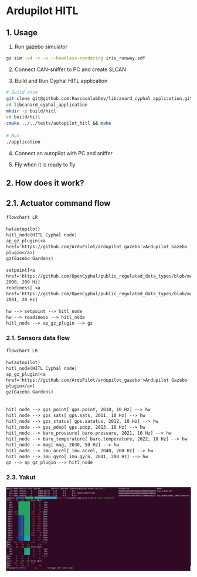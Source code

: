 # Ardupilot HITL

## 1. Usage

1. Run gazebo simulator

```bash
gz sim -v4 -r -s --headless-rendering iris_runway.sdf
```

2. Connect CAN-sniffer to PC and create SLCAN

3. Build and Run Cyphal HITL application

```bash
# Build once
git clone git@github.com:RaccoonlabDev/libcanard_cyphal_application.git --recursive
cd libcanard_cyphal_application
mkdir -p build/hitl
cd build/hitl
cmake ../../tests/autopilot_hitl && make

# Run
./application
```

4. Connect an autopilot with PC and sniffer

5. Fly when it is ready to fly

## 2. How does it work?

## 2.1. Actuator command flow

```mermaid
flowchart LR

hw(autopilot)
hitl_node(HITL Cyphal node)
ap_gz_plugin(<a href='https://github.com/ArduPilot/ardupilot_gazebo'>Ardupilot Gazebo plugin</a>)
gz(Gazebo Gardens)

setpoint[<a href='https://github.com/OpenCyphal/public_regulated_data_types/blob/master/reg/udral/service/actuator/common/sp/Vector4.0.1.dsdl'>setpoint</a>, 2000, 200 Hz]
readiness[ <a href='https://github.com/OpenCyphal/public_regulated_data_types/blob/master/reg/udral/service/common/Readiness.0.1.dsdl'>readiness</a>, 2001, 20 Hz]

hw --> setpoint --> hitl_node
hw --> readiness --> hitl_node
hitl_node --> ap_gz_plugin --> gz

```

### 2.1. Sensors data flow

```mermaid
flowchart LR

hw(autopilot)
hitl_node(HITL Cyphal node)
ap_gz_plugin(<a href='https://github.com/ArduPilot/ardupilot_gazebo'>Ardupilot Gazebo plugin</a>)
gz(Gazebo Gardens)


hitl_node --> gps_point[ gps.point, 2010, 10 Hz] --> hw
hitl_node --> gps_sats[ gps.sats, 2011, 10 Hz] --> hw
hitl_node --> gps_status[ gps.satatus, 2012, 10 Hz] --> hw
hitl_node --> gps_pdop[ gps.pdop, 2013, 10 Hz] --> hw
hitl_node --> baro_pressure[ baro.pressure, 2021, 10 Hz] --> hw
hitl_node --> baro_temperature[ baro.temperature, 2022, 10 Hz] --> hw
hitl_node --> mag[ mag, 2030, 50 Hz] --> hw
hitl_node --> imu_accel[ imu.accel, 2040, 200 Hz] --> hw
hitl_node --> imu_gyro[ imu.gyro, 2041, 200 Hz] --> hw
gz --> ap_gz_plugin --> hitl_node
```

### 2.3. Yakut

![](../../assets/hitl/y_mon.png)

